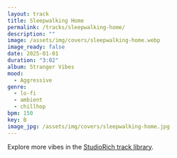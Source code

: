 ```yaml
---
layout: track
title: Sleepwalking Home
permalink: /tracks/sleepwalking-home/
description: ""
image: /assets/img/covers/sleepwalking-home.webp
image_ready: false
date: 2025-01-01
duration: "3:02"
album: Stranger Vibes
mood:
  - Aggressive
genre:
  - lo-fi
  - ambient
  - chillhop
bpm: 150
key: B
image_jpg: /assets/img/covers/sleepwalking-home.jpg
---
```


Explore more vibes in the [StudioRich track library](/tracks/).
